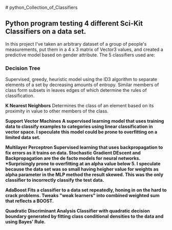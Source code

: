 <p class=font-size: 9px># python_Collection_of_Classifiers</p>
<h2>Python program testing 4 different Sci-Kit Classifiers on a data set.</h2>

In this project I've taken an arbitrary dataset of a group of people's measurements, put them in a 4 x 3 matrix of Vector3 values, and created a predictive model based on gender attribute.  The 5 classifiers used are:

<h3>
<b>Decision Tree</b>
</h3>
Supervised, greedy, heuristic model using the ID3 algorithm to separate elements of a set by decreasing amounts of entropy.  Similar members of class form subsets in leaves edges of which determine the rules of classification.  

<b>K Nearest Neighbors</b>
Determines the class of an element based on its proximity in value to other members of the class.

<b>Support Vector Machines<b>
A supervised learning model that uses training data to classify examples to categories using linear classification in vector space.  I speculate this model could be prone to overfitting on a limited data set.  

Multilayer Perceptron
Supervised learning that uses backpropagation to fix errors as it trains on data.  Stochastic Gradient DEscent and Backpropagation are the de facto models for neural networks.  
*Surprisingly prone to overfitting at an alpha value below 5.  I speculate because the data set was so small having heigher value for weights as alpha parameter in the MLP method the result skewed.  This was the only classifier to incorrectly classify the test data.  

AdaBoost
Fits a classifier to a data set repeatedly, honing in on the hard to crack problems.  Tweaks "weak learners" into combined weighted sum that reflects a BOOST.  

Quadratic Discriminant Analysis
Classifier with quadratic decision boundary generated by fitting class conditional densities to the data and using Bayes' Rule.  
